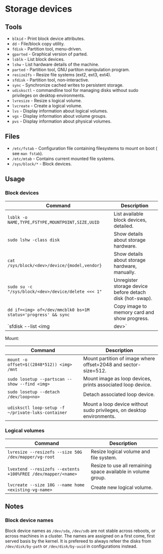 # Storage devices

## Tools

* `blkid` - Print block device attributes.
* `dd` - File/block copy utility.
* `fdisk` - Partition tool, menu-driven.
* `gparted` - Graphical version of parted.
* `lsblk` - List block devices.
* `lshw` - List hardware details of the machine.
* `parted` - Partition tool, GNU partiton manipulation program.
* `resize2fs` - Resize file systems (ext2, ext3, ext4).
* `sfdisk` - Partition tool, non-interactive.
* `sync` - Synchronize cached writes to persistent storage.
* `udisksctl` - commandline tool for managing disks without sudo privileges
  on desktop environments.
* `lvresize` - Resize s logical volume.
* `lvcreate` - Create a logical volume.
* `lvs` - Display information about logical volumes.
* `vgs` - Display information about volume groups.
* `pvs` - Display information about physical volumes.

## Files

* `/etc/fstab` - Configuration file containing filesystems to mount on boot (
  see `man fstab`).
* `/etc/mtab` - Contains current mounted file systems.
* `/sys/block/*` - Block devices.

## Usage

### Block devices

Command                                                       | Description
--------------------------------------------------------------|---------------------------------------------------------
`lsblk -o NAME,TYPE,FSTYPE,MOUNTPOINT,SIZE,UUID`              | List available block devices, detailed.
`sudo lshw -class disk`                                       | Show details about storage hardware.
`cat /sys/block/<dev>/device/{model,vendor}`                  | Show details about storage hardware, manually.
`sudo su -c "/sys/block/<dev>/device/delete <<< 1"`           | Unregister storage device before detach disk (hot-swap).
`dd if=<img> of=/dev/mmcblk0 bs=1M status='progress' && sync` | Copy image to memory card and show progress.
`sfdisk --list <img|dev>`                                     | List partition table of image or block device.

Mount:

Command                                            | Description
---------------------------------------------------|----------------------------------------------------------------------
`mount -o offset=$((2848*512)) <img> /mnt`         | Mount partition of image where offset=2048 and sector-size=512.
`sudo losetup --partscan --show --find <img>`      | Mount image as loop devices, prints associated loop device.
`sudo losetup --detach /dev/loop<no>`              | Detach associated loop device.
`udisksctl loop-setup -f ~/private-luks-container` | Mount a loop device without sudo privileges, on desktop environments.

### Logical volumes

Command                                                      | Description
-------------------------------------------------------------|------------------------------------------------------------
`lvresize --resizefs --size 50G /dev/mapper/vg-root`         | Resize logical volume and file system.
`lvextend --resizefs --extents +100%FREE /dev/mapper/<name>` | Resize to use all remaining space available in volume group.
`lvcreate --size 10G --name home <existing-vg-name>`         | Create new logical volume.

## Notes

### Block device names

Block device names as `/dev/sda`, `/dev/sdb` are not stable across reboots,
or across machines in a cluster. The names are assigned on a first come, first
served basis by the kernel. It is prefereed to always refeer the disks from
`/dev/disk/by-path` or `/dev/disk/by-uuid` in configurations instead.
